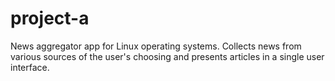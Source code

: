 # project-a
News aggregator app for Linux operating systems. Collects news from various sources of the user's choosing and presents articles in a single user interface.
